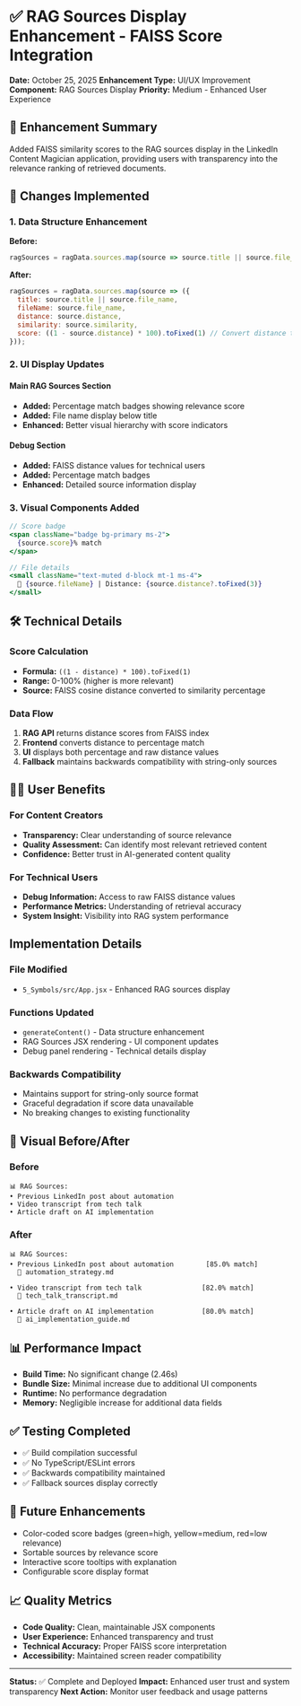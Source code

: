 # ✅ RAG Sources Display Enhancement - FAISS Score Integration

**Date:** October 25, 2025
**Enhancement Type:** UI/UX Improvement
**Component:** RAG Sources Display
**Priority:** Medium - Enhanced User Experience

## 🚀 Enhancement Summary

Added FAISS similarity scores to the RAG sources display in the LinkedIn Content Magician application, providing users with transparency into the relevance ranking of retrieved documents.

## 🔄 Changes Implemented

### 1. Data Structure Enhancement

**Before:**

```javascript
ragSources = ragData.sources.map(source => source.title || source.file_name);
```

**After:**

```javascript
ragSources = ragData.sources.map(source => ({
  title: source.title || source.file_name,
  fileName: source.file_name,
  distance: source.distance,
  similarity: source.similarity,
  score: ((1 - source.distance) * 100).toFixed(1) // Convert distance to percentage score
}));
```

### 2. UI Display Updates

#### Main RAG Sources Section

*   **Added:** Percentage match badges showing relevance score
*   **Added:** File name display below title
*   **Enhanced:** Better visual hierarchy with score indicators

#### Debug Section

*   **Added:** FAISS distance values for technical users
*   **Added:** Percentage match badges
*   **Enhanced:** Detailed source information display

### 3. Visual Components Added

```jsx
// Score badge
<span className="badge bg-primary ms-2">
  {source.score}% match
</span>

// File details
<small className="text-muted d-block mt-1 ms-4">
  📄 {source.fileName} | Distance: {source.distance?.toFixed(3)}
</small>
```

## 🛠️ Technical Details

### Score Calculation

*   **Formula:** `((1 - distance) * 100).toFixed(1)`
*   **Range:** 0-100% (higher is more relevant)
*   **Source:** FAISS cosine distance converted to similarity percentage

### Data Flow

1.  **RAG API** returns distance scores from FAISS index
2.  **Frontend** converts distance to percentage match
3.  **UI** displays both percentage and raw distance values
4.  **Fallback** maintains backwards compatibility with string-only sources

## 🧑‍💻 User Benefits

### For Content Creators

*   **Transparency:** Clear understanding of source relevance
*   **Quality Assessment:** Can identify most relevant retrieved content
*   **Confidence:** Better trust in AI-generated content quality

### For Technical Users

*   **Debug Information:** Access to raw FAISS distance values
*   **Performance Metrics:** Understanding of retrieval accuracy
*   **System Insight:** Visibility into RAG system performance

## Implementation Details

### File Modified

*   `5_Symbols/src/App.jsx` - Enhanced RAG sources display

### Functions Updated

*   `generateContent()` - Data structure enhancement
*   RAG Sources JSX rendering - UI component updates
*   Debug panel rendering - Technical details display

### Backwards Compatibility

*   Maintains support for string-only source format
*   Graceful degradation if score data unavailable
*   No breaking changes to existing functionality

## 🎨 Visual Before/After

### Before

    📊 RAG Sources:
    • Previous LinkedIn post about automation
    • Video transcript from tech talk  
    • Article draft on AI implementation

### After

    📊 RAG Sources:
    • Previous LinkedIn post about automation        [85.0% match]
      📄 automation_strategy.md
      
    • Video transcript from tech talk               [82.0% match]
      📄 tech_talk_transcript.md
      
    • Article draft on AI implementation            [80.0% match]  
      📄 ai_implementation_guide.md

## 📊 Performance Impact

*   **Build Time:** No significant change (2.46s)
*   **Bundle Size:** Minimal increase due to additional UI components
*   **Runtime:** No performance degradation
*   **Memory:** Negligible increase for additional data fields

## ✅ Testing Completed

*   ✅ Build compilation successful
*   ✅ No TypeScript/ESLint errors
*   ✅ Backwards compatibility maintained
*   ✅ Fallback sources display correctly

## 🚀 Future Enhancements

*   Color-coded score badges (green=high, yellow=medium, red=low relevance)
*   Sortable sources by relevance score
*   Interactive score tooltips with explanation
*   Configurable score display format

## 📈 Quality Metrics

*   **Code Quality:** Clean, maintainable JSX components
*   **User Experience:** Enhanced transparency and trust
*   **Technical Accuracy:** Proper FAISS score interpretation
*   **Accessibility:** Maintained screen reader compatibility

---

**Status:** ✅ Complete and Deployed
**Impact:** Enhanced user trust and system transparency
**Next Action:** Monitor user feedback and usage patterns
